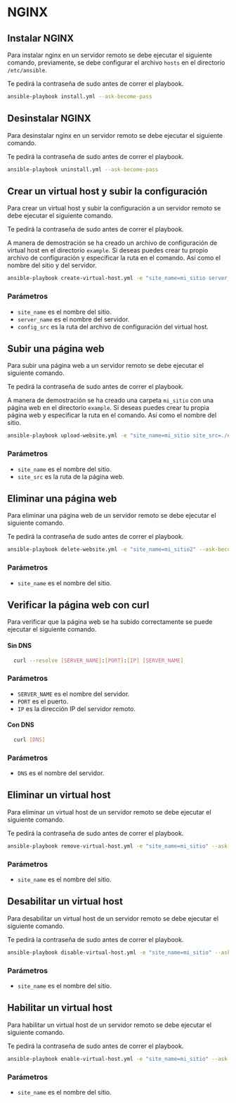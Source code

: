 # NGINX

## Instalar NGINX

Para instalar nginx en un servidor remoto se debe ejecutar el siguiente comando,
previamente, se debe configurar el archivo `hosts` en el directorio `/etc/ansible`.

Te pedirá la contraseña de sudo antes de correr el playbook.

```bash
ansible-playbook install.yml --ask-become-pass
```

## Desinstalar NGINX

Para desinstalar nginx en un servidor remoto se debe ejecutar el siguiente comando.

Te pedirá la contraseña de sudo antes de correr el playbook.

```bash
ansible-playbook uninstall.yml --ask-become-pass
```

## Crear un virtual host y subir la configuración

Para crear un virtual host y subir la configuración a un servidor remoto se debe ejecutar el siguiente comando.

Te pedirá la contraseña de sudo antes de correr el playbook.

A manera de demostración se ha creado un archivo de configuración de virtual host en el directorio `example`. Si deseas puedes crear tu propio archivo de configuración y 
especificar la ruta en el comando. Así como el nombre del sitio y del servidor.

```bash
ansible-playbook create-virtual-host.yml -e "site_name=mi_sitio server_name=mi_sitio.com config_src=./example/virtualhost.conf" --ask-become-pass
```

### Parámetros

- `site_name` es el nombre del sitio.
- `server_name` es el nombre del servidor.
- `config_src` es la ruta del archivo de configuración del virtual host.

## Subir una página web

Para subir una página web a un servidor remoto se debe ejecutar el siguiente comando.

Te pedirá la contraseña de sudo antes de correr el playbook.

A manera de demostración se ha creado una carpeta `mi_sitio` con una página web en el directorio `example`. Si deseas puedes crear tu propia página web y
especificar la ruta en el comando. Así como el nombre del sitio.

```bash
ansible-playbook upload-website.yml -e "site_name=mi_sitio site_src=./example/mi_sitio" --ask-become-pass
```

### Parámetros

- `site_name` es el nombre del sitio.
- `site_src` es la ruta de la página web.

## Eliminar una página web

Para eliminar una página web de un servidor remoto se debe ejecutar el siguiente comando.

Te pedirá la contraseña de sudo antes de correr el playbook.

```bash
ansible-playbook delete-website.yml -e "site_name=mi_sitio2" --ask-become-pass
```

### Parámetros

- `site_name` es el nombre del sitio.

## Verificar la página web con curl

Para verificar que la página web se ha subido correctamente se puede ejecutar el siguiente comando.

#### Sin DNS

```bash
  curl --resolve [SERVER_NAME]:[PORT]:[IP] [SERVER_NAME]
```

### Parámetros

- `SERVER_NAME` es el nombre del servidor.
- `PORT` es el puerto.
- `IP` es la dirección IP del servidor remoto.

#### Con DNS

```bash
  curl [DNS]
```

### Parámetros

- `DNS` es el nombre del servidor.

## Eliminar un virtual host

Para eliminar un virtual host de un servidor remoto se debe ejecutar el siguiente comando.

Te pedirá la contraseña de sudo antes de correr el playbook.

```bash
ansible-playbook remove-virtual-host.yml -e "site_name=mi_sitio" --ask-become-pass
```

### Parámetros

- `site_name` es el nombre del sitio.

## Desabilitar un virtual host

Para desabilitar un virtual host de un servidor remoto se debe ejecutar el siguiente comando.

Te pedirá la contraseña de sudo antes de correr el playbook.

```bash
ansible-playbook disable-virtual-host.yml -e "site_name=mi_sitio" --ask-become-pass
```

### Parámetros

- `site_name` es el nombre del sitio.

## Habilitar un virtual host

Para habilitar un virtual host de un servidor remoto se debe ejecutar el siguiente comando.

Te pedirá la contraseña de sudo antes de correr el playbook.

```bash
ansible-playbook enable-virtual-host.yml -e "site_name=mi_sitio" --ask-become-pass
```

### Parámetros

- `site_name` es el nombre del sitio.